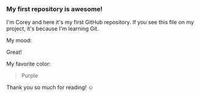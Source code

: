 ### My first repository is awesome!

I'm Corey and here it's my first GitHub repository.
If you see this file on my project, it's because I'm learning Git.

My mood:

Great!

My favorite color:

> Purple

Thank you so much for reading! ☺
